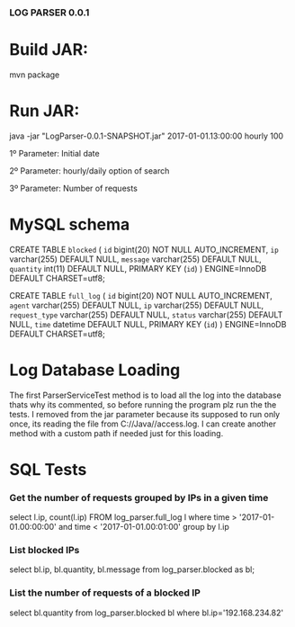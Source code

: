 ### LOG PARSER 0.0.1 ####

# Build JAR:

mvn package

# Run JAR:
java -jar "LogParser-0.0.1-SNAPSHOT.jar" 2017-01-01.13:00:00 hourly 100 

1º Parameter: Initial date

2º Parameter: hourly/daily option of search

3º Parameter: Number of requests

# MySQL schema

CREATE TABLE `blocked` (
  `id` bigint(20) NOT NULL AUTO_INCREMENT,
  `ip` varchar(255) DEFAULT NULL,
  `message` varchar(255) DEFAULT NULL,
  `quantity` int(11) DEFAULT NULL,
  PRIMARY KEY (`id`)
) ENGINE=InnoDB DEFAULT CHARSET=utf8;


 CREATE TABLE `full_log` (
  `id` bigint(20) NOT NULL AUTO_INCREMENT,
  `agent` varchar(255) DEFAULT NULL,
  `ip` varchar(255) DEFAULT NULL,
  `request_type` varchar(255) DEFAULT NULL,
  `status` varchar(255) DEFAULT NULL,
  `time` datetime DEFAULT NULL,
  PRIMARY KEY (`id`)
) ENGINE=InnoDB DEFAULT CHARSET=utf8;

# Log Database Loading
 The first ParserServiceTest method is to load all the log into the database thats why its commented, so before running the program plz run the the tests. I removed from the jar parameter because its supposed to run only once, its reading the file from C://Java//access.log. I can create another method with a custom path if needed just for this loading.

# SQL Tests

### Get the number of requests grouped by IPs in a given time

select l.ip, count(l.ip)  FROM log_parser.full_log l
where time > '2017-01-01.00:00:00' and time < '2017-01-01.00:01:00'
group by l.ip

### List blocked IPs

select bl.ip, bl.quantity, bl.message from log_parser.blocked as bl;

### List the number of requests of a blocked IP

select bl.quantity from log_parser.blocked bl where bl.ip='192.168.234.82'
